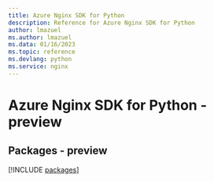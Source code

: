 ```yaml
---
title: Azure Nginx SDK for Python
description: Reference for Azure Nginx SDK for Python
author: lmazuel
ms.author: lmazuel
ms.data: 01/16/2023
ms.topic: reference
ms.devlang: python
ms.service: nginx
---
```

# Azure Nginx SDK for Python - preview
## Packages - preview
[!INCLUDE [packages](nginx-index.md)]